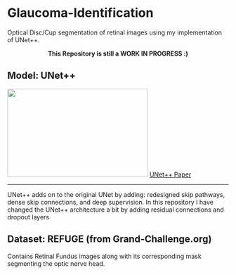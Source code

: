 # Glaucoma-Identification
Optical Disc/Cup segmentation of retinal images using my implementation of UNet++. 

<p align="center">
 <b>This Repository is still a WORK IN PROGRESS :) </b>
</p>

## Model: UNet++ 
<img src="https://miro.medium.com/max/658/1*ExIkm6cImpPgpetFW1kwyQ.png" width="320" height="200">
<a href="https://arxiv.org/abs/1807.10165">UNet++ Paper</a>

<hr>

<p>
 UNet++ adds on to the original UNet by adding: redesigned skip pathways, dense skip connections, and deep supervision. 
In this repository I have changed the UNet++ architecture a bit by adding residual connections and dropout layers
</p>

## Dataset: REFUGE (from Grand-Challenge.org)
Contains Retinal Fundus images along with its corresponding mask segmenting the optic nerve head.

